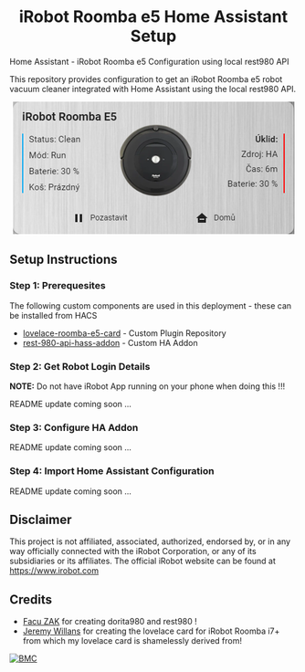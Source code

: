<h1 align="center">
    iRobot Roomba e5 Home Assistant Setup
</h1>

Home Assistant - iRobot Roomba e5 Configuration using local rest980 API

This repository provides configuration to get an iRobot Roomba e5 robot vacuum cleaner integrated with Home Assistant using the local rest980 API.
<p align="center">
    <img src="./example/card_example.png" alt="Idle"/>
</p>

## Setup Instructions

### Step 1: Prerequesites

The following custom components are used in this deployment - these can be installed from HACS
- [lovelace-roomba-e5-card] - Custom Plugin Repository
- [rest-980-api-hass-addon] - Custom HA Addon

### Step 2: Get Robot Login Details

**NOTE:** Do not have iRobot App running on your phone when doing this !!!

README update coming soon ...

### Step 3: Configure HA Addon
README update coming soon ...

### Step 4: Import Home Assistant Configuration
README update coming soon ...

## Disclaimer

This project is not affiliated, associated, authorized, endorsed by, or in any way officially connected with the iRobot Corporation,
or any of its subsidiaries or its affiliates. The official iRobot website can be found at https://www.irobot.com


## Credits

- [Facu ZAK][facuzak] for creating dorita980 and rest980 !
- [Jeremy Willans][jeremywillans] for creating the lovelace card for iRobot Roomba i7+ from which my lovelace card is shamelessly derived from!

[![BMC]](https://www.buymeacoffee.com/pasleto)

[BMC]: https://www.buymeacoffee.com/assets/img/custom_images/white_img.png
[facuzak]: https://github.com/koalazak
[rest980]: https://github.com/koalazak/rest980
[dorita980]: https://github.com/koalazak/rest980
[jeremywillans]: https://github.com/jeremywillans
[ha-rest980-roomba]: https://github.com/jeremywillans/ha-rest980-roomba
[lovelace-roomba-e5-card]: https://github.com/pasleto/lovelace-roomba-e5-card
[rest-980-api-hass-addon]: https://github.com/pasleto/hass-addons/tree/master/rest980_api